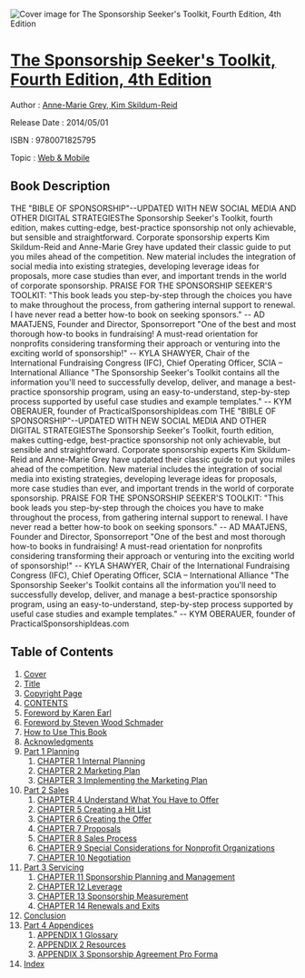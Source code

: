 ![Cover image for The Sponsorship Seeker&#39;s Toolkit, Fourth Edition, 4th Edition](https://imgdetail.ebookreading.net/cover/cover/web_mobile/EB9780071825795.jpg)

[The Sponsorship Seeker&#39;s Toolkit, Fourth Edition, 4th Edition](https://ebookreading.net/view/book/The+Sponsorship+Seeker%26%2339%3Bs+Toolkit%2C+Fourth+Edition%2C+4th+Edition-EB9780071825795_1.html "The Sponsorship Seeker&#39;s Toolkit, Fourth Edition, 4th Edition")
====================================================================================================================

Author : [Anne-Marie Grey](https://ebookreading.net/search/author/Anne-Marie+Grey),[ Kim Skildum-Reid](https://ebookreading.net/search/author/+Kim+Skildum-Reid)

Release Date : 2014/05/01

ISBN : 9780071825795

Topic : [Web & Mobile](https://ebookreading.net/search/category/web-mobile)

Book Description
-----------------

THE "BIBLE OF SPONSORSHIP"--UPDATED WITH NEW SOCIAL MEDIA AND OTHER DIGITAL STRATEGIESThe Sponsorship Seeker's Toolkit, fourth edition, makes cutting-edge, best-practice sponsorship not only achievable, but sensible and straightforward. Corporate sponsorship experts Kim Skildum-Reid and Anne-Marie Grey have updated their classic guide to put you miles ahead of the competition.
New material includes the integration of social media into existing strategies, developing leverage ideas for proposals, more case studies than ever, and important trends in the world of corporate sponsorship.
PRAISE FOR THE SPONSORSHIP SEEKER'S TOOLKIT:
"This book leads you step-by-step through the choices you have to make throughout the process, from gathering internal support to renewal. I have never read a better how-to book on seeking sponsors." -- AD MAATJENS, Founder and Director, Sponsorreport
"One of the best and most thorough how-to books in fundraising! A must-read orientation for nonprofits considering transforming their approach or venturing into the exciting world of sponsorship!" -- KYLA SHAWYER, Chair of the International Fundraising Congress (IFC), Chief Operating Officer, SCIA – International Alliance
"The Sponsorship Seeker's Toolkit contains all the information you'll need to successfully develop, deliver, and manage a best-practice sponsorship program, using an easy-to-understand, step-by-step process supported by useful case studies and example templates." -- KYM OBERAUER, founder of PracticalSponsorshipIdeas.com
              THE "BIBLE OF SPONSORSHIP"--UPDATED WITH NEW SOCIAL MEDIA AND OTHER DIGITAL STRATEGIESThe Sponsorship Seeker's Toolkit, fourth edition, makes cutting-edge, best-practice sponsorship not only achievable, but sensible and straightforward. Corporate sponsorship experts Kim Skildum-Reid and Anne-Marie Grey have updated their classic guide to put you miles ahead of the competition.
New material includes the integration of social media into existing strategies, developing leverage ideas for proposals, more case studies than ever, and important trends in the world of corporate sponsorship.
PRAISE FOR THE SPONSORSHIP SEEKER'S TOOLKIT:
"This book leads you step-by-step through the choices you have to make throughout the process, from gathering internal support to renewal. I have never read a better how-to book on seeking sponsors." -- AD MAATJENS, Founder and Director, Sponsorreport
"One of the best and most thorough how-to books in fundraising! A must-read orientation for nonprofits considering transforming their approach or venturing into the exciting world of sponsorship!" -- KYLA SHAWYER, Chair of the International Fundraising Congress (IFC), Chief Operating Officer, SCIA – International Alliance
"The Sponsorship Seeker's Toolkit contains all the information you'll need to successfully develop, deliver, and manage a best-practice sponsorship program, using an easy-to-understand, step-by-step process supported by useful case studies and example templates." -- KYM OBERAUER, founder of PracticalSponsorshipIdeas.com
              
Table of Contents
-----------------

1. [Cover](https://ebookreading.net/view/book/The+Sponsorship+Seeker%26%2339%3Bs+Toolkit%2C+Fourth+Edition%2C+4th+Edition-EB9780071825795_1.html)
1. [Title](https://ebookreading.net/view/book/The+Sponsorship+Seeker%26%2339%3Bs+Toolkit%2C+Fourth+Edition%2C+4th+Edition-EB9780071825795_3.html)
1. [Copyright Page](https://ebookreading.net/view/book/The+Sponsorship+Seeker%26%2339%3Bs+Toolkit%2C+Fourth+Edition%2C+4th+Edition-EB9780071825795_4.html)
1. [CONTENTS](https://ebookreading.net/view/book/The+Sponsorship+Seeker%26%2339%3Bs+Toolkit%2C+Fourth+Edition%2C+4th+Edition-EB9780071825795_5.html)
1. [Foreword by Karen Earl](https://ebookreading.net/view/book/The+Sponsorship+Seeker%26%2339%3Bs+Toolkit%2C+Fourth+Edition%2C+4th+Edition-EB9780071825795_6.html#foreword)
1. [Foreword by Steven Wood Schmader](https://ebookreading.net/view/book/The+Sponsorship+Seeker%26%2339%3Bs+Toolkit%2C+Fourth+Edition%2C+4th+Edition-EB9780071825795_7.html#foreword1)
1. [How to Use This Book](https://ebookreading.net/view/book/The+Sponsorship+Seeker%26%2339%3Bs+Toolkit%2C+Fourth+Edition%2C+4th+Edition-EB9780071825795_8.html#otherfm)
1. [Acknowledgments](https://ebookreading.net/view/book/The+Sponsorship+Seeker%26%2339%3Bs+Toolkit%2C+Fourth+Edition%2C+4th+Edition-EB9780071825795_9.html#ack)
1. [Part 1 Planning](https://ebookreading.net/view/book/The+Sponsorship+Seeker%26%2339%3Bs+Toolkit%2C+Fourth+Edition%2C+4th+Edition-EB9780071825795_10.html#part01)
    1. [CHAPTER 1 Internal Planning](https://ebookreading.net/view/book/The+Sponsorship+Seeker%26%2339%3Bs+Toolkit%2C+Fourth+Edition%2C+4th+Edition-EB9780071825795_11.html#ch01)
    1. [CHAPTER 2 Marketing Plan](https://ebookreading.net/view/book/The+Sponsorship+Seeker%26%2339%3Bs+Toolkit%2C+Fourth+Edition%2C+4th+Edition-EB9780071825795_12.html#ch02)
    1. [CHAPTER 3 Implementing the Marketing Plan](https://ebookreading.net/view/book/The+Sponsorship+Seeker%26%2339%3Bs+Toolkit%2C+Fourth+Edition%2C+4th+Edition-EB9780071825795_13.html#ch03)
1. [Part 2 Sales](https://ebookreading.net/view/book/The+Sponsorship+Seeker%26%2339%3Bs+Toolkit%2C+Fourth+Edition%2C+4th+Edition-EB9780071825795_14.html#part02)
    1. [CHAPTER 4 Understand What You Have to Offer](https://ebookreading.net/view/book/The+Sponsorship+Seeker%26%2339%3Bs+Toolkit%2C+Fourth+Edition%2C+4th+Edition-EB9780071825795_15.html#ch04)
    1. [CHAPTER 5 Creating a Hit List](https://ebookreading.net/view/book/The+Sponsorship+Seeker%26%2339%3Bs+Toolkit%2C+Fourth+Edition%2C+4th+Edition-EB9780071825795_16.html#ch05)
    1. [CHAPTER 6 Creating the Offer](https://ebookreading.net/view/book/The+Sponsorship+Seeker%26%2339%3Bs+Toolkit%2C+Fourth+Edition%2C+4th+Edition-EB9780071825795_17.html#ch06)
    1. [CHAPTER 7 Proposals](https://ebookreading.net/view/book/The+Sponsorship+Seeker%26%2339%3Bs+Toolkit%2C+Fourth+Edition%2C+4th+Edition-EB9780071825795_18.html#ch07)
    1. [CHAPTER 8 Sales Process](https://ebookreading.net/view/book/The+Sponsorship+Seeker%26%2339%3Bs+Toolkit%2C+Fourth+Edition%2C+4th+Edition-EB9780071825795_19.html#ch08)
    1. [CHAPTER 9 Special Considerations for Nonprofit Organizations](https://ebookreading.net/view/book/The+Sponsorship+Seeker%26%2339%3Bs+Toolkit%2C+Fourth+Edition%2C+4th+Edition-EB9780071825795_20.html#ch09)
    1. [CHAPTER 10 Negotiation](https://ebookreading.net/view/book/The+Sponsorship+Seeker%26%2339%3Bs+Toolkit%2C+Fourth+Edition%2C+4th+Edition-EB9780071825795_21.html#ch10)
1. [Part 3 Servicing](https://ebookreading.net/view/book/The+Sponsorship+Seeker%26%2339%3Bs+Toolkit%2C+Fourth+Edition%2C+4th+Edition-EB9780071825795_22.html#part03)
    1. [CHAPTER 11 Sponsorship Planning and Management](https://ebookreading.net/view/book/The+Sponsorship+Seeker%26%2339%3Bs+Toolkit%2C+Fourth+Edition%2C+4th+Edition-EB9780071825795_23.html#ch11)
    1. [CHAPTER 12 Leverage](https://ebookreading.net/view/book/The+Sponsorship+Seeker%26%2339%3Bs+Toolkit%2C+Fourth+Edition%2C+4th+Edition-EB9780071825795_24.html#ch12)
    1. [CHAPTER 13 Sponsorship Measurement](https://ebookreading.net/view/book/The+Sponsorship+Seeker%26%2339%3Bs+Toolkit%2C+Fourth+Edition%2C+4th+Edition-EB9780071825795_25.html#ch13)
    1. [CHAPTER 14 Renewals and Exits](https://ebookreading.net/view/book/The+Sponsorship+Seeker%26%2339%3Bs+Toolkit%2C+Fourth+Edition%2C+4th+Edition-EB9780071825795_26.html#ch14)
1. [Conclusion](https://ebookreading.net/view/book/The+Sponsorship+Seeker%26%2339%3Bs+Toolkit%2C+Fourth+Edition%2C+4th+Edition-EB9780071825795_27.html#conclusion)
1. [Part 4 Appendices](https://ebookreading.net/view/book/The+Sponsorship+Seeker%26%2339%3Bs+Toolkit%2C+Fourth+Edition%2C+4th+Edition-EB9780071825795_28.html#part04)
    1. [APPENDIX 1 Glossary](https://ebookreading.net/view/book/The+Sponsorship+Seeker%26%2339%3Bs+Toolkit%2C+Fourth+Edition%2C+4th+Edition-EB9780071825795_29.html#app1)
    1. [APPENDIX 2 Resources](https://ebookreading.net/view/book/The+Sponsorship+Seeker%26%2339%3Bs+Toolkit%2C+Fourth+Edition%2C+4th+Edition-EB9780071825795_30.html#app2)
    1. [APPENDIX 3 Sponsorship Agreement Pro Forma](https://ebookreading.net/view/book/The+Sponsorship+Seeker%26%2339%3Bs+Toolkit%2C+Fourth+Edition%2C+4th+Edition-EB9780071825795_31.html#app3)
1. [Index](https://ebookreading.net/view/book/The+Sponsorship+Seeker%26%2339%3Bs+Toolkit%2C+Fourth+Edition%2C+4th+Edition-EB9780071825795_32.html#index)
